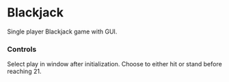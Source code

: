 # Blackjack

Single player Blackjack game with GUI.

### Controls

Select play in window after initialization. Choose to either hit or stand before reaching 21.

